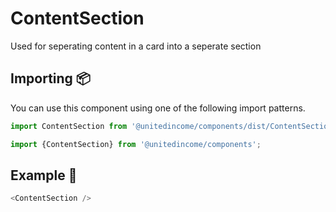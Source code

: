 # ContentSection

Used for seperating content in a card into a seperate section

## Importing 📦

You can use this component using one of the following import patterns.

```javascript
import ContentSection from '@unitedincome/components/dist/ContentSection';
```

```javascript
import {ContentSection} from '@unitedincome/components';
```

## Example 🚀

```javascript
<ContentSection />
```

